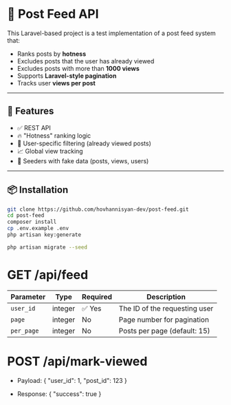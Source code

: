 # 📢 Post Feed API

This Laravel-based project is a test implementation of a post feed system that:

- Ranks posts by **hotness**
- Excludes posts that the user has already viewed
- Excludes posts with more than **1000 views**
- Supports **Laravel-style pagination**
- Tracks user **views per post**

---

## 🚀 Features

- ✅ REST API
- 🔥 "Hotness" ranking logic
- 👤 User-specific filtering (already viewed posts)
- 📈 Global view tracking
- 🧪 Seeders with fake data (posts, views, users)

---

## 📦 Installation

```bash
git clone https://github.com/hovhannisyan-dev/post-feed.git
cd post-feed
composer install
cp .env.example .env
php artisan key:generate
````
```bash
php artisan migrate --seed

```
# GET /api/feed

| Parameter  | Type    | Required | Description                   |
| ---------- | ------- | -------- | ----------------------------- |
| `user_id`  | integer | ✅ Yes    | The ID of the requesting user |
| `page`     | integer | No       | Page number for pagination    |
| `per_page` | integer | No       | Posts per page (default: 15)  |


# POST /api/mark-viewed

- Payload:
{
"user_id": 1,
"post_id": 123
}

- Response:
{
"success": true
}


